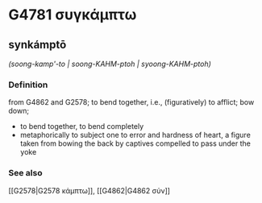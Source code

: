 # G4781 συγκάμπτω

## synkámptō

_(soong-kamp'-to | soong-KAHM-ptoh | syoong-KAHM-ptoh)_

### Definition

from G4862 and G2578; to bend together, i.e., (figuratively) to afflict; bow down; 

- to bend together, to bend completely
- metaphorically to subject one to error and hardness of heart, a figure taken from bowing the back by captives compelled to pass under the yoke

### See also

[[G2578|G2578 κάμπτω]], [[G4862|G4862 σύν]]

